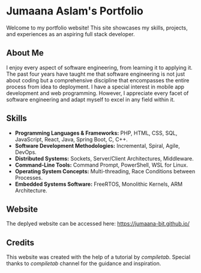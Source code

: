 # Jumaana Aslam's Portfolio #

Welcome to my portfolio website! This site showcases my skills, projects, and experiences as an aspiring full stack developer.

## About Me

I enjoy every aspect of software engineering, from learning it to applying it. The past four years have taught me that software engineering is not just about coding but a comprehensive discipline that encompasses the entire process from idea to deployment. I have a special interest in mobile app development and web programming. However, I appreciate every facet of software engineering and adapt myself to excel in any field within it.

## Skills

* __Programming Languages & Frameworks:__ PHP, HTML, CSS, SQL, JavaScript, React, Java, Spring Boot, C, C++.
* __Software Development Methodologies:__ Incremental, Spiral, Agile, DevOps.
* __Distributed Systems:__ Sockets, Server/Client Architectures, Middleware.
* __Command-Line Tools:__ Command Prompt, PowerShell, WSL for Linux.
* __Operating System Concepts:__ Multi-threading, Race Conditions between Processes.
* __Embedded Systems Software:__ FreeRTOS, Monolithic Kernels, ARM Architecture.

## Website

The deplyed website can be accessed here: https://jumaana-bit.github.io/

## Credits
This website was created with the help of a tutorial by *compiletab*. Special thanks to _compiletab_ channel for the guidance and inspiration.
